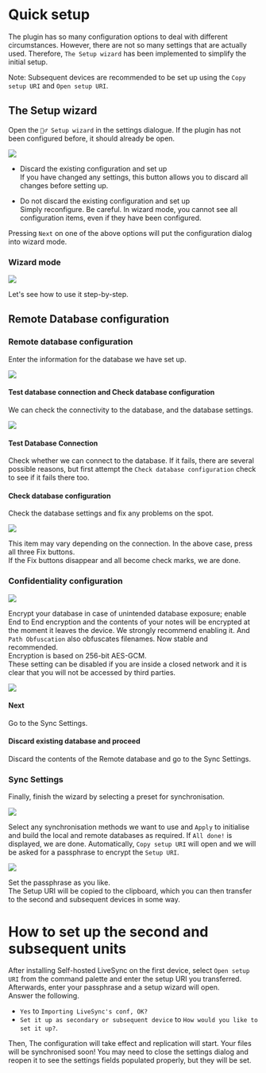 # Quick setup
The plugin has so many configuration options to deal with different circumstances. However, there are not so many settings that are actually used. Therefore, `The Setup wizard` has been implemented to simplify the initial setup.

Note: Subsequent devices are recommended to be set up using the `Copy setup URI` and `Open setup URI`.

## The Setup wizard
Open the `🧙‍♂️ Setup wizard` in the settings dialogue. If the plugin has not been configured before, it should already be open.

![](../images/quick_setup_1.png)

- Discard the existing configuration and set up  
If you have changed any settings, this button allows you to discard all changes before setting up.

- Do not discard the existing configuration and set up  
Simply reconfigure. Be careful. In wizard mode, you cannot see all configuration items, even if they have been configured.

Pressing `Next` on one of the above options will put the configuration dialog into wizard mode.

### Wizard mode

![](../images/quick_setup_2.png)

Let's see how to use it step-by-step.

## Remote Database configuration

### Remote database configuration 

Enter the information for the database we have set up.  

![](../images/quick_setup_3.png)  


#### Test database connection and Check database configuration

We can check the connectivity to the database, and the database settings.

![](../images/quick_setup_5.png)  

#### Test Database Connection
Check whether we can connect to the database. If it fails, there are several possible reasons, but first attempt the `Check database configuration` check to see if it fails there too.

#### Check database configuration

Check the database settings and fix any problems on the spot.

![](../images/quick_setup_6.png)

This item may vary depending on the connection. In the above case, press all three Fix buttons.  
If the Fix buttons disappear and all become check marks, we are done.


### Confidentiality configuration

![](../images/quick_setup_4.png)

Encrypt your database in case of unintended database exposure; enable End to End encryption and the contents of your notes will be encrypted at the moment it leaves the device. We strongly recommend enabling it. And `Path Obfuscation` also obfuscates filenames. Now stable and recommended.  
Encryption is based on 256-bit AES-GCM.  
These setting can be disabled if you are inside a closed network and it is clear that you will not be accessed by third parties.

![](../images/quick_setup_7.png)

#### Next 
Go to the Sync Settings.

#### Discard existing database and proceed
Discard the contents of the Remote database and go to the Sync Settings.

### Sync Settings
Finally, finish the wizard by selecting a preset for synchronisation.

![](../images/quick_setup_9_1.png)

Select any synchronisation methods we want to use and `Apply` to initialise and build the local and remote databases as required. If `All done!` is displayed, we are done. Automatically, `Copy setup URI` will open and we will be asked for a passphrase to encrypt the `Setup URI`.

![](../images/quick_setup_10.png)

Set the passphrase as you like.  
The Setup URI will be copied to the clipboard, which you can then transfer to the second and subsequent devices in some way.

# How to set up the second and subsequent units
After installing Self-hosted LiveSync on the first device, select `Open setup URI` from the command palette and enter the setup URI you transferred. Afterwards, enter your passphrase and a setup wizard will open.  
Answer the following.

- `Yes` to `Importing LiveSync's conf, OK?`
- `Set it up as secondary or subsequent device` to `How would you like to set it up?`.

Then, The configuration will take effect and replication will start. Your files will be synchronised soon! You may need to close the settings dialog and reopen it to see the settings fields populated properly, but they will be set.
